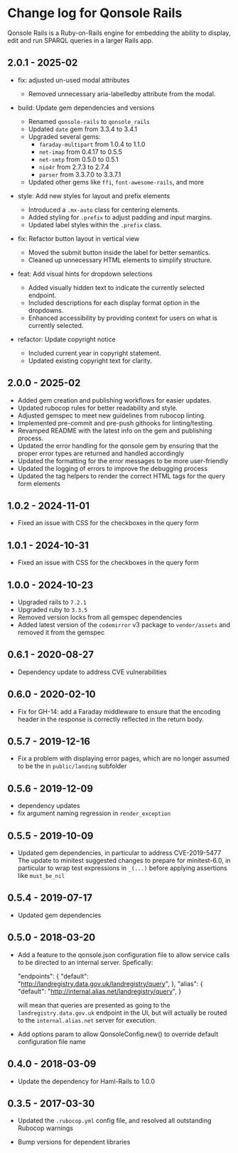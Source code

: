 # Change log for Qonsole Rails

Qonsole Rails is a Ruby-on-Rails engine for embedding the ability to display,
edit and run SPARQL queries in a larger Rails app.

## 2.0.1 - 2025-02

- fix: adjusted un-used modal attributes
  - Removed unnecessary aria-labelledby attribute from the modal.
- build: Update gem dependencies and versions
  - Renamed `qonsole-rails` to `qonsole_rails`
  - Updated `date` gem from 3.3.4 to 3.4.1
  - Upgraded several gems:
    - `faraday-multipart` from 1.0.4 to 1.1.0
    - `net-imap` from 0.4.17 to 0.5.5
    - `net-smtp` from 0.5.0 to 0.5.1
    - `nio4r` from 2.7.3 to 2.7.4
    - `parser` from 3.3.7.0 to 3.3.7.1
  - Updated other gems like `ffi`, `font-awesome-rails`, and more

- style: Add new styles for layout and prefix elements
  - Introduced a `.mx-auto` class for centering elements.
  - Added styling for `.prefix` to adjust padding and input margins.
  - Updated label styles within the `.prefix` class.
- fix: Refactor button layout in vertical view
  - Moved the submit button inside the label for better semantics.
  - Cleaned up unnecessary HTML elements to simplify structure.
- feat: Add visual hints for dropdown selections
  - Added visually hidden text to indicate the currently selected endpoint.
  - Included descriptions for each display format option in the dropdowns.
  - Enhanced accessibility by providing context for users on what is currently selected.
- refactor: Update copyright notice
  - Included current year in copyright statement.
  - Updated existing copyright text for clarity.

## 2.0.0 - 2025-02

- Added gem creation and publishing workflows for easier updates.
- Updated rubocop rules for better readability and style.
- Adjusted gemspec to meet new guidelines from rubocop linting.
- Implemented pre-commit and pre-push githooks for linting/testing.
- Revamped README with the latest info on the gem and publishing process.
- Updated the error handling for the qonsole gem by ensuring that the proper
  error types are returned and handled accordingly
- Updated the formatting for the error messages to be more user-friendly
- Updated the logging of errors to improve the debugging process
- Updated the tag helpers to render the correct HTML tags for the query form
  elements

## 1.0.2 - 2024-11-01

- Fixed an issue with CSS for the checkboxes in the query form

## 1.0.1 - 2024-10-31

- Fixed an issue with CSS for the checkboxes in the query form

## 1.0.0 - 2024-10-23

- Upgraded rails to `7.2.1`
- Upgraded ruby to `3.3.5`
- Removed version locks from all gemspec dependencies
- Added latest version of the `codemirror` v3 package to `vendor/assets` and
  removed it from the gemspec

## 0.6.1 - 2020-08-27

- Dependency update to address CVE vulnerabilities

## 0.6.0 - 2020-02-10

- Fix for GH-14: add a Faraday middleware to ensure that the encoding header in
  the response is correctly reflected in the return body.

## 0.5.7 - 2019-12-16

- Fix a problem with displaying error pages, which are no longer assumed to be
  the in `public/landing` subfolder

## 0.5.6 - 2019-12-09

- dependency updates
- fix argument naming regression in `render_exception`

## 0.5.5 - 2019-10-09

- Updated gem dependencies, in particular to address CVE-2019-5477 The update to
  minitest suggested changes to prepare for minitest-6.0, in particular to wrap
  test expressions in `_(...)` before applying assertions like `must_be_nil`

## 0.5.4 - 2019-07-17

- Updated gem dependencies

## 0.5.0 - 2018-03-20

- Add a feature to the qonsole.json configuration file to allow service calls to
  be directed to an internal server. Spefically:

    "endpoints": { "default":
      "<http://landregistry.data.gov.uk/landregistry/query>", }, "alias": {
    "default": "<http://internal.alias.net/landregistry/query>", }

  will mean that queries are presented as going to the
  `landregistry.data.gov.uk` endpoint in the UI, but will actually be routed to
  the `internal.alias.net` server for execution.

- Add options param to allow QonsoleConfig.new() to override default
  configuration file name

## 0.4.0 - 2018-03-09

- Update the dependency for Haml-Rails to 1.0.0

## 0.3.5 - 2017-03-30

- Updated the `.rubocop.yml` config file, and resolved all outstanding Rubocop
  warnings

- Bump versions for dependent libraries

